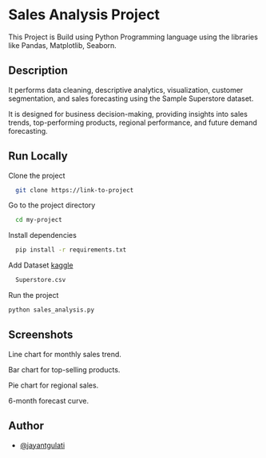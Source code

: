 
# Sales Analysis Project 

This Project is Build using Python Programming language using the libraries like Pandas, Matplotlib, Seaborn.




## Description
It performs data cleaning, descriptive analytics, visualization, customer segmentation, and sales forecasting using the Sample Superstore dataset.

It is designed for business decision-making, providing insights into sales trends, top-performing products, regional performance, and future demand forecasting.


## Run Locally

Clone the project

```bash
  git clone https://link-to-project
```

Go to the project directory

```bash
  cd my-project
```

Install dependencies

```bash
  pip install -r requirements.txt
```

Add Dataset
[kaggle](https://www.kaggle.com/datasets/vivek468/superstore-dataset-final)

```bash
  Superstore.csv
```
Run the project
``` bash
python sales_analysis.py
```


## Screenshots

Line chart for monthly sales trend.

Bar chart for top-selling products.

Pie chart for regional sales.

6-month forecast curve.

## Author

- [@jayantgulati](https://www.github.com/octokatherine)

